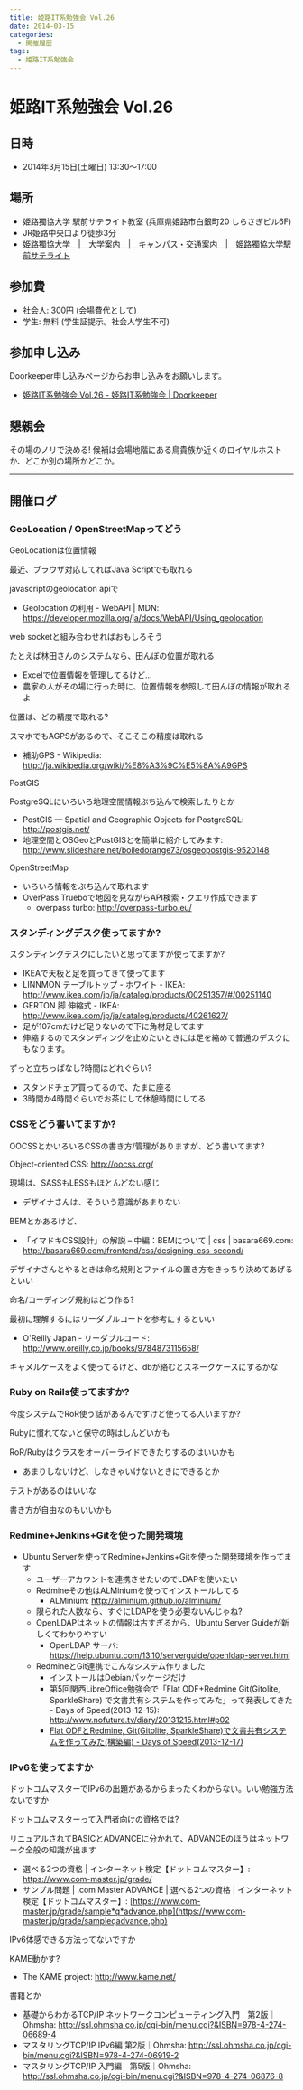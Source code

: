 ```yaml
---
title: 姫路IT系勉強会 Vol.26
date: 2014-03-15
categories:
  - 開催履歴
tags:
  - 姫路IT系勉強会
---
```


# 姫路IT系勉強会 Vol.26

## 日時

- 2014年3月15日(土曜日) 13:30～17:00

## 場所

- 姫路獨協大学 駅前サテライト教室 (兵庫県姫路市白銀町20 しらさぎビル6F)
- JR姫路中央口より徒歩3分
- [姫路獨協大学　|　大学案内　|　キャンパス・交通案内　|　姫路獨協大学駅前サテライト](http://www.himeji-du.ac.jp/access/satellite/)

## 参加費

- 社会人: 300円 (会場費代として)
- 学生: 無料 (学生証提示。社会人学生不可)

## 参加申し込み

Doorkeeper申し込みページからお申し込みをお願いします。

- [姫路IT系勉強会 Vol.26 - 姫路IT系勉強会 | Doorkeeper](http://histudy.doorkeeper.jp/events/9470)

## 懇親会

その場のノリで決める!
候補は会場地階にある鳥貴族か近くのロイヤルホストか、どこか別の場所かどこか。

------------------------------------------------------------------------

## 開催ログ

### GeoLocation / OpenStreetMapってどう

GeoLocationは位置情報

最近、ブラウザ対応してればJava Scriptでも取れる

javascriptのgeolocation apiで

- Geolocation の利用 - WebAPI | MDN: <https://developer.mozilla.org/ja/docs/WebAPI/Using_geolocation>

web socketと組み合わせればおもしろそう

たとえば林田さんのシステムなら、田んぼの位置が取れる

- Excelで位置情報を管理してるけど…
- 農家の人がその場に行った時に、位置情報を参照して田んぼの情報が取れるよ

位置は、どの精度で取れる?

スマホでもAGPSがあるので、そこそこの精度は取れる

- 補助GPS - Wikipedia: <http://ja.wikipedia.org/wiki/%E8%A3%9C%E5%8A%A9GPS>

PostGIS

PostgreSQLにいろいろ地理空間情報ぶち込んで検索したりとか

- PostGIS — Spatial and Geographic Objects for PostgreSQL: <http://postgis.net/>
- 地理空間とOSGeoとPostGISとを簡単に紹介してみます: <http://www.slideshare.net/boiledorange73/osgeopostgis-9520148>

OpenStreetMap

- いろいろ情報をぶち込んで取れます
- OverPass Trueboで地図を見ながらAPI検索・クエリ作成できます
  - overpass turbo: <http://overpass-turbo.eu/>

### スタンディングデスク使ってますか?

スタンディングデスクにしたいと思ってますが使ってますか?

- IKEAで天板と足を買ってきて使ってます
- LINNMON テーブルトップ - ホワイト - IKEA: <http://www.ikea.com/jp/ja/catalog/products/00251357/#/00251140>
- GERTON 脚 伸縮式 - IKEA: <http://www.ikea.com/jp/ja/catalog/products/40261627/>
- 足が107cmだけど足りないので下に角材足してます
- 伸縮するのでスタンディングを止めたいときには足を縮めて普通のデスクにもなります。

ずっと立ちっぱなし?時間はどれぐらい?

- スタンドチェア買ってるので、たまに座る
- 3時間か4時間ぐらいでお茶にして休憩時間にしてる

### CSSをどう書いてますか?

OOCSSとかいろいろCSSの書き方/管理がありますが、どう書いてます?

Object-oriented CSS: <http://oocss.org/>

現場は、SASSもLESSもほとんどない感じ

- デザイナさんは、そういう意識があまりない

BEMとかあるけど、

- 「イマドキCSS設計」の解説 – 中編：BEMについて | css | basara669.com: <http://basara669.com/frontend/css/designing-css-second/>

デザイナさんとやるときは命名規則とファイルの置き方をきっちり決めてあげるといい

命名/コーディング規約はどう作る?

最初に理解するにはリーダブルコードを参考にするといい

- O'Reilly Japan - リーダブルコード: <http://www.oreilly.co.jp/books/9784873115658/>

キャメルケースをよく使ってるけど、dbが絡むとスネークケースにするかな

### Ruby on Rails使ってますか?

今度システムでRoR使う話があるんですけど使ってる人いますか?

Rubyに慣れてないと保守の時はしんどいかも

RoR/Rubyはクラスをオーバーライドできたりするのはいいかも

- あまりしないけど、しなきゃいけないときにできるとか

テストがあるのはいいな

書き方が自由なのもいいかも

### Redmine+Jenkins+Gitを使った開発環境

- Ubuntu Serverを使ってRedmine+Jenkins+Gitを使った開発環境を作ってます
  - ユーザーアカウントを連携させたいのでLDAPを使いたい
  - Redmineその他はALMiniumを使ってインストールしてる
    - ALMinium: <http://alminium.github.io/alminium/>
  - 限られた人数なら、すぐにLDAPを使う必要ないんじゃね?
  - OpenLDAPはネットの情報は古すぎるから、Ubuntu Server Guideが新しくてわかりやすい
    - OpenLDAP サーバ: <https://help.ubuntu.com/13.10/serverguide/openldap-server.html>
  - RedmineとGit連携でこんなシステム作りました
    - インストールはDebianパッケージだけ
    - 第5回関西LibreOffice勉強会で「Flat ODF+Redmine Git(Gitolite, SparkleShare) で文書共有システムを作ってみた」って発表してきた - Days of Speed(2013-12-15): <http://www.nofuture.tv/diary/20131215.html#p02>
    - [Flat ODFとRedmine, Git(Gitolite, SparkleShare)で文書共有システムを作ってみた(構築編) - Days of Speed(2013-12-17)](http://www.nofuture.tv/diary/20131217.html)

### IPv6を使ってますか

ドットコムマスターでIPv6の出題があるからまったくわからない。いい勉強方法ないですか

ドットコムマスターって入門者向けの資格では?

リニュアルされてBASICとADVANCEに分かれて、ADVANCEのほうはネットワーク全般の知識が出ます

- 選べる2つの資格 | インターネット検定【ドットコムマスター】: <https://www.com-master.jp/grade/>
- サンプル問題 | .com Master ADVANCE | 選べる2つの資格 | インターネット検定【ドットコムマスター】: [https://www.com-master.jp/grade/sample*q*advance.php](https://www.com-master.jp/grade/sampleqadvance.php)

IPv6体感できる方法ってないですか

KAME動かす?

- The KAME project: <http://www.kame.net/>

書籍とか

- 基礎からわかるTCP/IP ネットワークコンピューティング入門　第2版｜Ohmsha: <http://ssl.ohmsha.co.jp/cgi-bin/menu.cgi?&ISBN=978-4-274-06689-4>
- マスタリングTCP/IP IPv6編 第2版｜Ohmsha: <http://ssl.ohmsha.co.jp/cgi-bin/menu.cgi?&ISBN=978-4-274-06919-2>
- マスタリングTCP/IP 入門編　第5版｜Ohmsha: <http://ssl.ohmsha.co.jp/cgi-bin/menu.cgi?&ISBN=978-4-274-06876-8>
